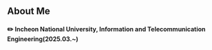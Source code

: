<div>
  <!--Body-->
  
  ## About Me
  #### ✏️ Incheon National University, Information and Telecommunication Engineering(2025.03.~)
  <br/>
